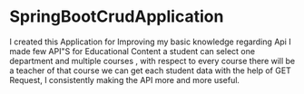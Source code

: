 # SpringBootCrudApplication
I created this Application for Improving my basic knowledge regarding Api 
I made few API"S for Educational Content a student can select one department and multiple courses , with respect to every course there will be a teacher of that course we can get each student data with the help of GET Request, I consistently making the API more and more useful.
